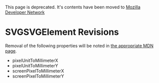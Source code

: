 This page is deprecated. It's contents have been moved to [Mozilla Developer Network](https://developer.mozilla.org/en-US/)

# SVGSVGElement Revisions

Removal of the following properties will be noted in [the appropriate MDN page](https://developer.mozilla.org/en-US/docs/Web/API/SVGSVGElement#Browser_compatibility).

* pixelUnitToMillimeterX
* pixelUnitToMillimeterY
* screenPixelToMillimeterX
* screenPixelToMillimeterY
